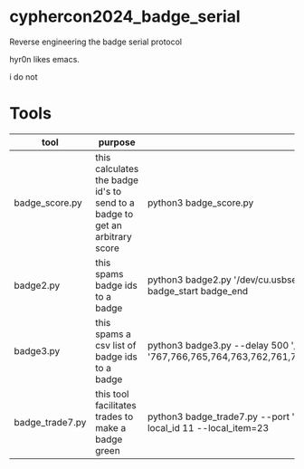 # cyphercon2024_badge_serial
Reverse engineering the badge serial protocol

hyr0n likes emacs.

i do not

# Tools
|tool|purpose|syntax|
|---|---|---|
|badge_score.py|this calculates the badge id's to send to a badge to get an arbitrary score|python3 badge_score.py|
|badge2.py|this spams badge ids to a badge|python3 badge2.py '/dev/cu.usbserial-TG1101910' --delay 500 badge_start badge_end|
|badge3.py|this spams a csv list of badge ids to a badge|python3 badge3.py --delay 500 '/dev/cu.usbserial-TG1101910' '767,766,765,764,763,762,761,760,699,698,697,696,695,694,693,692'|
|badge_trade7.py|this tool facilitates trades to make a badge green|python3 badge_trade7.py --port '/dev/cu.usbserial-TG1101910' --local_id 11 --local_item=23|
